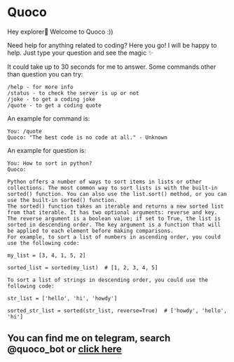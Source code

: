# Quoco

Hey explorer👋 Welcome to Quoco :))

Need help for anything related to coding? Here you go!
I will be happy to help. Just type your question and see the magic ✨

It could take up to 30 seconds for me to answer.
Some commands other than question you can try:

```
/help - for more info
/status - to check the server is up or not
/joke - to get a coding joke
/quote - to get a coding quote
```

An example for command is:

```
You: /quote
Quoco: "The best code is no code at all." - Unknown
```

An example for question is: 

```
You: How to sort in python?
Quoco: 

Python offers a number of ways to sort items in lists or other collections. The most common way to sort lists is with the built-in sorted() function. You can also use the list.sort() method, or you can use the built-in sorted() function.
The sorted() function takes an iterable and returns a new sorted list from that iterable. It has two optional arguments: reverse and key. The reverse argument is a boolean value; if set to True, the list is sorted in descending order. The key argument is a function that will be applied to each element before making comparisons.
For example, to sort a list of numbers in ascending order, you could use the following code:

my_list = [3, 4, 1, 5, 2]

sorted_list = sorted(my_list)  # [1, 2, 3, 4, 5]

To sort a list of strings in descending order, you could use the following code:

str_list = ['hello', 'hi', 'howdy']

sorted_str_list = sorted(str_list, reverse=True)  # ['howdy', 'hello', 'hi']
```

## You can find me on telegram, search @quoco_bot or [click here](https://t.me/quoco_bot)
